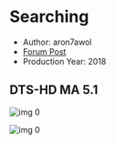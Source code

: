 # Searching

* Author: aron7awol
* [Forum Post](https://www.avsforum.com/threads/bass-eq-for-filtered-movies.2995212/post-57170616)
* Production Year: 2018

## DTS-HD MA 5.1

![img 0](https://i.imgur.com/WQ1lmHb.jpg)

![img 0](https://i.imgur.com/yB45u0c.png)

